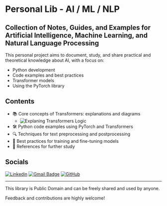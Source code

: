 # Personal Lib - AI / ML / NLP

## Collection of Notes, Guides, and Examples for Artificial Intelligence, Machine Learning, and Natural Language Processing

This personal project aims to document, study, and share practical and theoretical knowledge about AI, with a focus on:

- Python development
- Code examples and best practices
- Transformer models
- Using the PyTorch library


## Contents

- 📚 Core concepts of Transformers: explanations and diagrams
  - ![Explaning Transformers Logic]()
- 🛠️ Python code examples using PyTorch and Transformers
- 🔍 Techniques for text preprocessing and postprocessing
- 🚀 Best practices for training and fine-tuning models
- 📖 References for further study

## Socials
[![Linkedin](https://img.shields.io/badge/-LinkedIn/leomsantos-blue?style=flat-square&logo=Linkedin&logoColor=white&link=https://www.linkedin.com/in/leomsantos/)](https://www.linkedin.com/in/leomsantos/)
[![Gmail Badge](https://img.shields.io/badge/-leoms--98@hotmail.com-D14836?style=flat-square&logo=Gmail&logoColor=white)](mailto:leoms-98@hotmail.com)
[![GitHub](https://img.shields.io/github/followers/LeoMSgit?label=follow&style=social)](https://github.com/LeoMSgit)

---

This library is Public Domain and can be freely shared and used by anyone.

Feedback and contributions are highly welcome!



